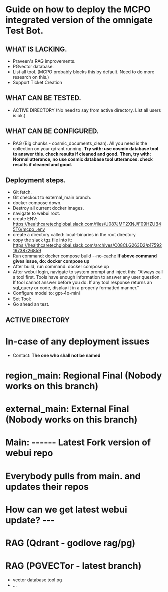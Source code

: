 # Guide on how to deploy the MCPO integrated version of the omnigate Test Bot.
## WHAT IS LACKING.
- Praveen's RAG improvements.
- PGvector database.
- List all tool. (MCPO probably blocks this by default. Need to do more research on this.)
- Support Ticket Creation

## WHAT CAN BE TESTED.
- ACTIVE DIRECTORY (No need to say from active directory. List all users is ok.)

## WHAT CAN BE CONFIGURED.
- RAG (Big chunks - cosmic_documents_clean). All you need is the collection on your qdrant running.
  **Try with: use cosmic database tool to answer this. check results if cleaned and good.**
  **Then, try with: Normal utterance, no use cosmic database tool utterances. check results if cleaned and good.**

## Deployment steps.
- Git fetch.
- Git checkout to external_main branch.
- docker compose down.
- Destroy all current docker images.
- navigate to webui root.
- create ENV: https://healthcaretechglobal.slack.com/files/U087JMT2XNJ/F09HZUB45T6/mcpo_.env
- create a directory called: local-binaries in the root directory
- copy the slack tgz file into it: https://healthcaretechglobal.slack.com/archives/C08CLG263D2/p1759219738726859
- Run command: docker compose build --no-cache
  **If above command gives issue, do: docker compose up**
- After build, run command: docker compose up
- After webui login, navigate to system prompt and inject this: 
  "Always call a tool first. Tools have enough information to answer any user question. If tool cannot answer before you do. If any tool response returns an sql_query or code, display it in a properly formatted manner."
- Configure model to: gpt-4o-mini
- Set Tool:
- Go ahead an test.

## ACTIVE DIRECTORY

# In-case of any deployment issues
- Contact: **The one who shall not be named**


# region_main: Regional Final (Nobody works on this branch)
# external_main: External Final (Nobody works on this branch)
# Main: ------ Latest Fork version of webui repo
# Everybody pulls from main. and updates their repos

# How can we get latest webui update? ---

# RAG (Qdrant - godlove rag/pg)
# RAG (PGVECTor - latest branch)
- vector database tool pg
- ...